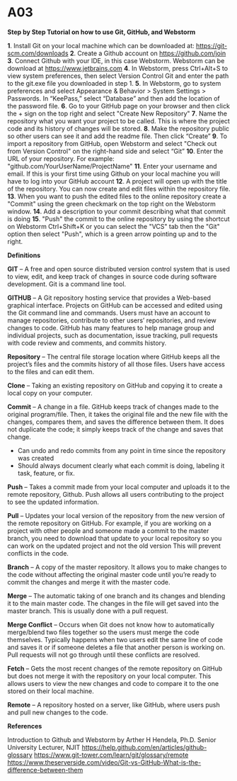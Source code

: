 # A03

**Step by Step Tutorial on how to use Git, GitHub, and Webstorm**

**1**.	Install Git on your local machine which can be downloaded at: https://git-scm.com/downloads
**2**.	Create a Github account on https://github.com/join
**3**.	Connect Github with your IDE, in this case Webstorm. Webstorm can be download at https://www.jetbrains.com 
**4**.	In Webstorm, press Ctrl+Alt+S to view system preferences, then select Version Control Git and enter the path to the git.exe file you downloaded in step 1.
**5**.	In Webstorm, go to system preferences and select Appearance & Behavior > System Settings > Passwords. In “KeePass,” select “Database” and then add the location of the password file.
**6**.	Go to your GitHub page on your browser and then click the + sign on the top right and select "Create New Repository"
**7**.	Name the repository what you want your project to be called. This is where the project code and its history of changes will be stored.
**8**.	Make the repository public so other users can see it and add the readme file. Then click “Create”
**9**.	To import a repository from GitHub, open Webstorm and select "Check out from Version Control" on the right-hand side and select “Git”
**10**.	Enter the URL of your repository. For example: "github.com/YourUserName/ProjectName"
**11**.	Enter your username and email. If this is your first time using Github on your local machine you will have to log into your GitHub account
**12**.	A project will open up with the title of the repository. You can now create and edit files within the repository file.
**13**.	When you want to push the edited files to the online repository create a "Commit" using the green checkmark on the top right on the Webstorm window. 
**14**.	 Add a description to your commit describing what that commit is doing
**15**.	"Push" the commit to the online repository by using the shortcut on Webstorm Ctrl+Shift+K
or you can select the "VCS" tab then the "Git" option then select "Push", which is a green arrow pointing up and to the right.

**Definitions**

**GIT** – A free and open source distributed version control system that is used to view, edit, and keep track of changes in source code during software development. Git is a command line tool. 

**GITHUB** – A Git repository hosting service that provides a Web-based graphical interface. Projects on GitHub can be accessed and edited using the Git command line and commands. Users must have an account to manage repositories, contribute to other users’ repositories, and review changes to code. GitHub has many features to help manage group and individual projects, such as documentation, issue tracking, pull requests with code review and comments, and commits history.

**Repository** – The central file storage location where GitHub keeps all the project’s files and the commits history of all those files. Users have access to the files and can edit them. 

**Clone** – Taking an existing repository on GitHub and copying it to create a local copy on your computer.

**Commit** – A change in a file. GitHub keeps track of changes made to the original program/file. Then, it takes the original file and the new file with the changes, compares them, and saves the difference between them. It does not duplicate the code; it simply keeps track of the change and saves that change.
-	Can undo and redo commits from any point in time since the repository was created
-	Should always document clearly what each commit is doing, labeling it task, feature, or fix.

**Push** – Takes a commit made from your local computer and uploads it to the remote repository, Github. Push allows all users contributing to the project to see the updated information.

**Pull** – Updates your local version of the repository from the new version of the remote repository on GitHub. For example, if you are working on a project with other people and someone made a commit to the master branch, you need to download that update to your local repository so you can work on the updated project and not the old version This will prevent conflicts in the code. 

**Branch** – A copy of the master repository. It allows you to make changes to the code without affecting the original master code until you’re ready to commit the changes and merge it with the master code. 

**Merge** – The automatic taking of one branch and its changes and blending it to the main master code. The changes in the file will get saved into the master branch. This is usually done with a pull request.

**Merge Conflict** – Occurs when Git does not know how to automatically merge/blend two files together so the users must merge the code themselves. Typically happens when two users edit the same line of code and saves it or if someone deletes a file that another person is working on. Pull requests will not go through until these conflicts are resolved.

**Fetch** – Gets the most recent changes of the remote repository on GitHub but does not merge it with the repository on your local computer. This allows users to view the new changes and code to compare it to the one stored on their local machine. 

**Remote** – A repository hosted on a server, like GitHub, where users push and pull new changes to the code. 


**References**

Introduction to Github and Webstorm by Arther H Hendela, Ph.D. Senior University Lecturer, NJIT
https://help.github.com/en/articles/github-glossary 
https://www.git-tower.com/learn/git/glossary/remote
https://www.theserverside.com/video/Git-vs-GitHub-What-is-the-difference-between-them

